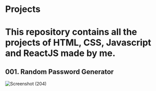 # Projects
# This repository contains all the projects of HTML, CSS, Javascript and ReactJS made by me.

## 001. Random Password Generator

![Screenshot (204)](https://github.com/Talibiq123/Projects/assets/32438477/46f9e1c6-3d8d-4756-b60f-f41fcb5fecb9)
